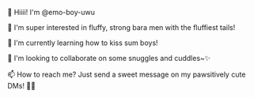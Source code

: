 👋 Hiiii! I'm @emo-boy-uwu

👀 I'm super interested in fluffy, strong bara men with the fluffiest tails!

🌱 I'm currently learning how to kiss sum boys!

💞️ I'm looking to collaborate on some snuggles and cuddles~✨

📫 How to reach me? Just send a sweet message on my pawsitively cute DMs! 🐾💖




<!---
emo-boy-uwu/emo-boy-uwu is a ✨ special ✨ repository because its `README.md` (this file) appears on your GitHub profile.
You can click the Preview link to take a look at your changes.
--->
